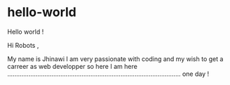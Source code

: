 # hello-world
Hello world !

Hi Robots ,

My name is Jhinawi I am very passionate with coding and my wish to get a carreer as web developper  so here I am here .................................................................................................. one day !
